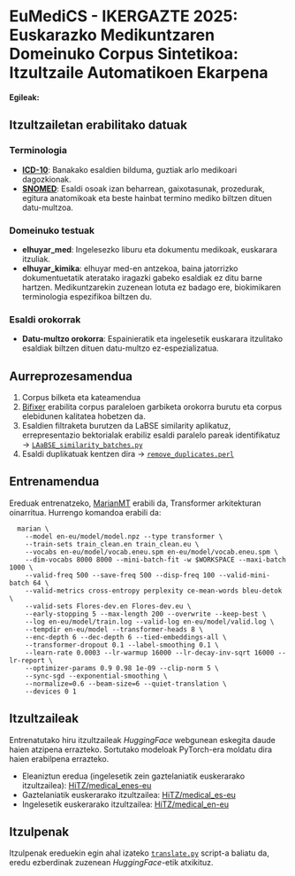 # EuMediCS - IKERGAZTE 2025: Euskarazko Medikuntzaren Domeinuko Corpus Sintetikoa: Itzultzaile Automatikoen Ekarpena
**Egileak:**

## Itzultzailetan erabilitako datuak

### Terminologia

* [**ICD-10**](https://icdcdn.who.int/icd10/index.html): Banakako esaldien bilduma, guztiak arlo medikoari dagozkionak.
* [**SNOMED**](https://www.sanidad.gob.es/va/areas/saludDigital/interoperabilidadSemantica/factoriaRecursos/snomedCT/home.htm): Esaldi osoak izan beharrean, gaixotasunak, prozedurak, egitura anatomikoak eta beste hainbat termino mediko biltzen dituen datu-multzoa.

### Domeinuko testuak

* **elhuyar_med**: Ingelesezko liburu eta dokumentu medikoak, euskarara itzuliak.
* **elhuyar_kimika**: elhuyar med-en antzekoa, baina jatorrizko dokumentuetatik ateratako iragazki gabeko esaldiak ez ditu barne hartzen. Medikuntzarekin zuzenean lotuta ez badago ere, biokimikaren terminologia espezifikoa biltzen du.

### Esaldi orokorrak

* **Datu-multzo orokorra**: Espainieratik eta ingelesetik euskarara itzulitako esaldiak biltzen dituen datu-multzo ez-espezializatua.

## Aurreprozesamendua

1. Corpus bilketa eta kateamendua
2. [Bifixer](https://github.com/bitextor/bifixer) erabilita corpus paraleloen garbiketa orokorra burutu eta corpus elebidunen kalitatea hobetzen da.
3. Esaldien filtraketa burutzen da LaBSE similarity aplikatuz, errepresentazio bektorialak erabiliz esaldi paralelo pareak identifikatuz → [``LAaBSE_similarity_batches.py``](LaBSE_similarity_batches.py)
4. Esaldi duplikatuak kentzen dira → [``remove_duplicates.perl``](remove_duplicates.perl)


## Entrenamendua

Ereduak entrenatzeko, [MarianMT](https://huggingface.co/docs/transformers/model_doc/marian) erabili da, Transformer arkitekturan oinarritua. Hurrengo komandoa erabili da:

```
  marian \
    --model en-eu/model/model.npz --type transformer \
    --train-sets train_clean.en train_clean.eu \
    --vocabs en-eu/model/vocab.eneu.spm en-eu/model/vocab.eneu.spm \
    --dim-vocabs 8000 8000 --mini-batch-fit -w $WORKSPACE --maxi-batch 1000 \
    --valid-freq 500 --save-freq 500 --disp-freq 100 --valid-mini-batch 64 \
    --valid-metrics cross-entropy perplexity ce-mean-words bleu-detok \
    --valid-sets Flores-dev.en Flores-dev.eu \
    --early-stopping 5 --max-length 200 --overwrite --keep-best \
    --log en-eu/model/train.log --valid-log en-eu/model/valid.log \
    --tempdir en-eu/model --transformer-heads 8 \
    --enc-depth 6 --dec-depth 6 --tied-embeddings-all \
    --transformer-dropout 0.1 --label-smoothing 0.1 \
    --learn-rate 0.0003 --lr-warmup 16000 --lr-decay-inv-sqrt 16000 --lr-report \
    --optimizer-params 0.9 0.98 1e-09 --clip-norm 5 \
    --sync-sgd --exponential-smoothing \
    --normalize=0.6 --beam-size=6 --quiet-translation \
    --devices 0 1
```

## Itzultzaileak

Entrenatutako hiru itzultzaileak *HuggingFace* webgunean eskegita daude haien atzipena errazteko. Sortutako modeloak PyTorch-era moldatu dira haien erabilpena errazteko.

* Eleaniztun eredua (ingelesetik zein gaztelaniatik euskerarako itzultzailea): [HiTZ/medical_enes-eu](https://huggingface.co/HiTZ/medical_enes-eu)
* Gaztelaniatik euskerarako itzultzailea: [HiTZ/medical_es-eu](https://huggingface.co/HiTZ/medical_es-eu)
* Ingelesetik euskerarako itzultzailea: [HiTZ/medical_en-eu](https://huggingface.co/HiTZ/medical_en-eu) 

## Itzulpenak

Itzulpenak ereduekin egin ahal izateko [``translate.py``](https://github.com/Maits27/IKERGAZTE/blob/main/translate.py) script-a baliatu da, eredu ezberdinak zuzenean *HuggingFace*-etik atxikituz. 

